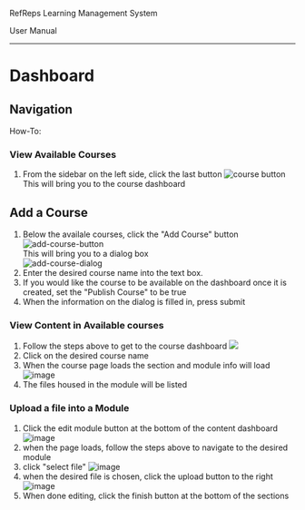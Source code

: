 RefReps Learning Management System

User Manual

----------

# Dashboard

## Navigation
How-To:

### View Available Courses 

1. From the sidebar on the left side, click the last button ![course button](https://github.com/mkidd04/RefReps-Education/blob/main/Documentation/course_icon.png)<br> 
   This will bring you to the course dashboard
   
## Add a Course 

1. Below the availale courses, click the "Add Course" button ![add-course-button](https://github.com/mkidd04/RefReps-Education/blob/main/Documentation/add_course_button.png)<br>
   This will bring you to a dialog box<br>
   ![add-course-dialog](https://github.com/mkidd04/RefReps-Education/blob/main/Documentation/Add-course-dialog.png)<br>
2. Enter the desired course name into the text box.
3. If you would like the course to be available on the dashboard once it is created, set the "Publish Course" to be true
4. When the information on the dialog is filled in, press submit 

### View Content in Available courses

1. Follow the steps above to get to the course dashboard 
![](https://github.com/mkidd04/RefReps-Education/blob/main/Documentation/course-dashboard.png)
2. Click on the desired course name
3. When the course page loads the section and module info will load
![image](https://user-images.githubusercontent.com/29185972/140863619-6613ac74-a31d-4a18-9c67-6f2e1e0d40c9.png)
4. The files housed in the module will be listed

### Upload a file into a Module 
1. Click the edit module button at the bottom of the content dashboard ![image](https://user-images.githubusercontent.com/29185972/140863830-b77c8e08-c09d-44d9-861f-3a9ef56dcb78.png)
2. when the page loads, follow the steps above to navigate to the desired module
3. click "select file" ![image](https://user-images.githubusercontent.com/29185972/140863962-cc3fe24e-0de3-4404-8338-f5d70e362a76.png)
4. when the desired file is chosen, click the upload button to the right ![image](https://user-images.githubusercontent.com/29185972/140864044-6094671a-75b4-4349-8aa7-6e0340f20db4.png)
5. When done editing, click the finish button at the bottom of the sections

